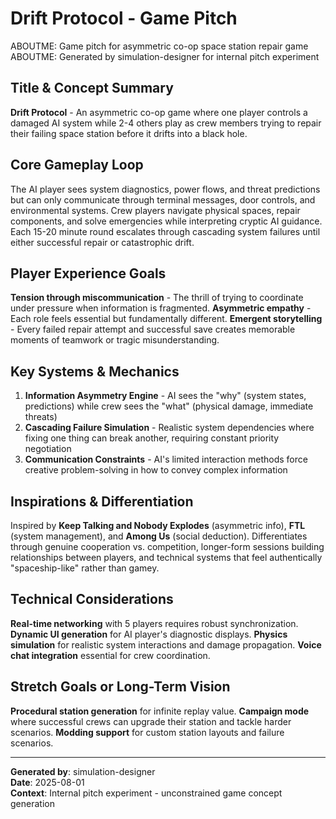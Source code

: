 # Drift Protocol - Game Pitch

ABOUTME: Game pitch for asymmetric co-op space station repair game
ABOUTME: Generated by simulation-designer for internal pitch experiment

## Title & Concept Summary
**Drift Protocol** - An asymmetric co-op game where one player controls a damaged AI system while 2-4 others play as crew members trying to repair their failing space station before it drifts into a black hole.

## Core Gameplay Loop
The AI player sees system diagnostics, power flows, and threat predictions but can only communicate through terminal messages, door controls, and environmental systems. Crew players navigate physical spaces, repair components, and solve emergencies while interpreting cryptic AI guidance. Each 15-20 minute round escalates through cascading system failures until either successful repair or catastrophic drift.

## Player Experience Goals
**Tension through miscommunication** - The thrill of trying to coordinate under pressure when information is fragmented. **Asymmetric empathy** - Each role feels essential but fundamentally different. **Emergent storytelling** - Every failed repair attempt and successful save creates memorable moments of teamwork or tragic misunderstanding.

## Key Systems & Mechanics
1. **Information Asymmetry Engine** - AI sees the "why" (system states, predictions) while crew sees the "what" (physical damage, immediate threats)
2. **Cascading Failure Simulation** - Realistic system dependencies where fixing one thing can break another, requiring constant priority negotiation
3. **Communication Constraints** - AI's limited interaction methods force creative problem-solving in how to convey complex information

## Inspirations & Differentiation
Inspired by **Keep Talking and Nobody Explodes** (asymmetric info), **FTL** (system management), and **Among Us** (social deduction). Differentiates through genuine cooperation vs. competition, longer-form sessions building relationships between players, and technical systems that feel authentically "spaceship-like" rather than gamey.

## Technical Considerations
**Real-time networking** with 5 players requires robust synchronization. **Dynamic UI generation** for AI player's diagnostic displays. **Physics simulation** for realistic system interactions and damage propagation. **Voice chat integration** essential for crew coordination.

## Stretch Goals or Long-Term Vision
**Procedural station generation** for infinite replay value. **Campaign mode** where successful crews can upgrade their station and tackle harder scenarios. **Modding support** for custom station layouts and failure scenarios.

---

**Generated by**: simulation-designer  
**Date**: 2025-08-01  
**Context**: Internal pitch experiment - unconstrained game concept generation